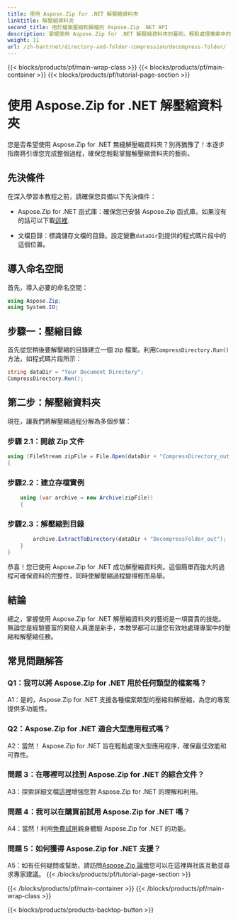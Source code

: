```yaml
---
title: 使用 Aspose.Zip for .NET 解壓縮資料夾
linktitle: 解壓縮資料夾
second_title: 用於檔案壓縮和歸檔的 Aspose.Zip .NET API
description: 掌握使用 Aspose.Zip for .NET 解壓縮資料夾的藝術。輕鬆處理專案中的壓縮任務。
weight: 11
url: /zh-hant/net/directory-and-folder-compression/decompress-folder/
---
```


{{< blocks/products/pf/main-wrap-class >}}
{{< blocks/products/pf/main-container >}}
{{< blocks/products/pf/tutorial-page-section >}}

# 使用 Aspose.Zip for .NET 解壓縮資料夾

您是否希望使用 Aspose.Zip for .NET 無縫解壓縮資料夾？別再猶豫了！本逐步指南將引導您完成整個過程，確保您輕鬆掌握解壓縮資料夾的藝術。

## 先決條件

在深入學習本教程之前，請確保您具備以下先決條件：

-  Aspose.Zip for .NET 函式庫：確保您已安裝 Aspose.Zip 函式庫。如果沒有的話可以下載[這裡](https://releases.aspose.com/zip/net/).

- 文檔目錄：標識儲存文檔的目錄。設定變數`dataDir`到提供的程式碼片段中的這個位置。

## 導入命名空間

首先，導入必要的命名空間：

```csharp
using Aspose.Zip;
using System.IO;
```

## 步驟一：壓縮目錄

首先從您稍後要解壓縮的目錄建立一個 zip 檔案。利用`CompressDirectory.Run()`方法，如程式碼片段所示：

```csharp
string dataDir = "Your Document Directory";
CompressDirectory.Run();
```

## 第二步：解壓縮資料夾

現在，讓我們將解壓縮過程分解為多個步驟：

### 步驟 2.1：開啟 Zip 文件

```csharp
using (FileStream zipFile = File.Open(dataDir + "CompressDirectory_out.zip", FileMode.Open))
{
```

### 步驟2.2：建立存檔實例

```csharp
	using (var archive = new Archive(zipFile))
	{
```

### 步驟2.3：解壓縮到目錄

```csharp
		archive.ExtractToDirectory(dataDir + "DecompressFolder_out");
	}
}
```

恭喜！您已使用 Aspose.Zip for .NET 成功解壓縮資料夾。這個簡單而強大的過程可確保資料的完整性，同時使解壓縮過程變得輕而易舉。

## 結論

總之，掌握使用 Aspose.Zip for .NET 解壓縮資料夾的藝術是一項寶貴的技能。無論您是經驗豐富的開發人員還是新手，本教學都可以讓您有效地處理專案中的壓縮和解壓縮任務。

## 常見問題解答

### Q1：我可以將 Aspose.Zip for .NET 用於任何類型的檔案嗎？

A1：是的，Aspose.Zip for .NET 支援各種檔案類型的壓縮和解壓縮，為您的專案提供多功能性。

### Q2：Aspose.Zip for .NET 適合大型應用程式嗎？

A2：當然！ Aspose.Zip for .NET 旨在輕鬆處理大型應用程序，確保最佳效能和可靠性。

### 問題 3：在哪裡可以找到 Aspose.Zip for .NET 的綜合文件？

 A3：探索詳細文檔[這裡](https://reference.aspose.com/zip/net/)增強您對 Aspose.Zip for .NET 的理解和利用。

### 問題 4：我可以在購買前試用 Aspose.Zip for .NET 嗎？

 A4：當然！利用[免費試用](https://releases.aspose.com/)親身體驗 Aspose.Zip for .NET 的功能。

### 問題 5：如何獲得 Aspose.Zip for .NET 支援？

 A5：如有任何疑問或幫助，請訪問[Aspose.Zip 論壇](https://forum.aspose.com/c/zip/37)您可以在這裡與社區互動並尋求專家建議。
{{< /blocks/products/pf/tutorial-page-section >}}

{{< /blocks/products/pf/main-container >}}
{{< /blocks/products/pf/main-wrap-class >}}

{{< blocks/products/products-backtop-button >}}
